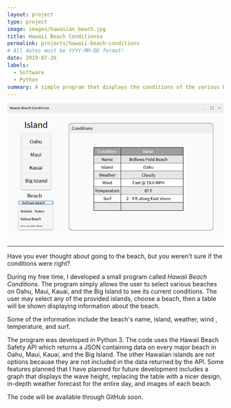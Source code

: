 ```yaml
---
layout: project
type: project
image: images/hawaiian_beach.jpg
title: Hawaii Beach Conditionsa
permalink: projects/hawaii-beach-conditions
# All dates must be YYYY-MM-DD format!
date: 2019-07-26
labels:
  - Software
  - Python
summary: A simple program that displays the conditions of the various beaches in Hawaii.
---
```


<img src="../images/beach_gui.png">

<hr>

Have you ever thought about going to the beach, but you weren't sure if the conditions were right?

During my free time, I developed a small program called <em>Hawaii Beach Conditions</em>. The program simply allows the user to select various beaches on Oahu, Maui, Kauai, and the Big Island to see its current conditions. The user may select any of the provided islands, choose a beach, then a table will be shown displaying information about the beach.

Some of the information include the beach's name, island, weather, wind , temperature, and surf.

The program was developed in Python 3. The code uses the Hawaii Beach Safety API which returns a JSON containing data on every major beach in Oahu, Maui, Kauai, and the Big Island. The other Hawaiian islands are not options because they are not included in the data returned by the API. Some features planned that I have planned for future development includes a graph that displays the wave height, replacing the table with a nicer design, in-depth weather forecast for the entire day, and images of each beach.

The code will be available through GitHub soon.
